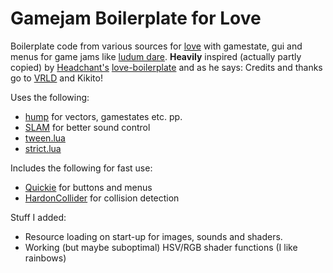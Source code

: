 Gamejam Boilerplate for Love
================

Boilerplate code from various sources for [love](http://www.love2d.org) with gamestate, gui and menus for game jams like [ludum dare](http://www.ludumdare.com/compo/). **Heavily** inspired (actually partly copied) by [Headchant's](http://www.headchant.com) [love-boilerplate](https://github.com/headchant/love-boilerplate) and as he says: Credits and thanks go to [VRLD](https://github.com/vrld/) and Kikito!

Uses the following:
* [hump](https://github.com/vrld/hump) for vectors, gamestates etc. pp.
* [SLAM](https://github.com/vrld/Stuff/tree/master/slam) for better sound control
* [tween.lua](https://github.com/kikito/tween.lua)
* [strict.lua](http://metalua.luaforge.net/src/lib/strict.lua.html)

Includes the following for fast use:
* [Quickie](https://github.com/vrld/Quickie) for buttons and menus
* [HardonCollider](http://vrld.github.com/HardonCollider/) for collision detection

Stuff I added:
* Resource loading on start-up for images, sounds and shaders.
* Working (but maybe suboptimal) HSV/RGB shader functions (I like rainbows)